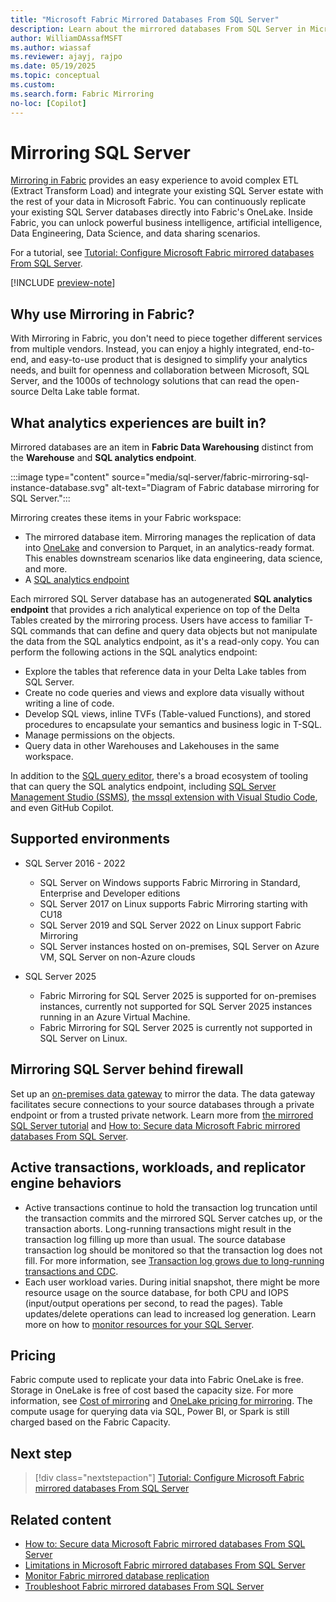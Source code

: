 ```yaml
---
title: "Microsoft Fabric Mirrored Databases From SQL Server"
description: Learn about the mirrored databases From SQL Server in Microsoft Fabric.
author: WilliamDAssafMSFT
ms.author: wiassaf
ms.reviewer: ajayj, rajpo
ms.date: 05/19/2025
ms.topic: conceptual
ms.custom:
ms.search.form: Fabric Mirroring
no-loc: [Copilot]
---
```


# Mirroring SQL Server

[Mirroring in Fabric](../database/mirrored-database/overview.md) provides an easy experience to avoid complex ETL (Extract Transform Load) and integrate your existing SQL Server estate with the rest of your data in Microsoft Fabric. You can continuously replicate your existing SQL Server databases directly into Fabric's OneLake. Inside Fabric, you can unlock powerful business intelligence, artificial intelligence, Data Engineering, Data Science, and data sharing scenarios.

For a tutorial, see [Tutorial: Configure Microsoft Fabric mirrored databases From SQL Server](../database/mirrored-database/sql-server-tutorial.md).

[!INCLUDE [preview-note](../includes/feature-preview-note.md)]

## Why use Mirroring in Fabric?

With Mirroring in Fabric, you don't need to piece together different services from multiple vendors. Instead, you can enjoy a highly integrated, end-to-end, and easy-to-use product that is designed to simplify your analytics needs, and built for openness and collaboration between Microsoft, SQL Server, and the 1000s of technology solutions that can read the open-source Delta Lake table format.

## What analytics experiences are built in?

Mirrored databases are an item in **Fabric Data Warehousing** distinct from the **Warehouse** and **SQL analytics endpoint**.

:::image type="content" source="media/sql-server/fabric-mirroring-sql-instance-database.svg" alt-text="Diagram of Fabric database mirroring for SQL Server.":::

Mirroring creates these items in your Fabric workspace:

- The mirrored database item. Mirroring manages the replication of data into [OneLake](../onelake/onelake-overview.md) and conversion to Parquet, in an analytics-ready format. This enables downstream scenarios like data engineering, data science, and more.
- A [SQL analytics endpoint](../data-warehouse/get-started-lakehouse-sql-analytics-endpoint.md)

Each mirrored SQL Server database has an autogenerated **SQL analytics endpoint** that provides a rich analytical experience on top of the Delta Tables created by the mirroring process. Users have access to familiar T-SQL commands that can define and query data objects but not manipulate the data from the SQL analytics endpoint, as it's a read-only copy. You can perform the following actions in the SQL analytics endpoint:

- Explore the tables that reference data in your Delta Lake tables from SQL Server.
- Create no code queries and views and explore data visually without writing a line of code.
- Develop SQL views, inline TVFs (Table-valued Functions), and stored procedures to encapsulate your semantics and business logic in T-SQL.
- Manage permissions on the objects.
- Query data in other Warehouses and Lakehouses in the same workspace.

In addition to the [SQL query editor](../data-warehouse/sql-query-editor.md), there's a broad ecosystem of tooling that can query the SQL analytics endpoint, including [SQL Server Management Studio (SSMS)](/sql/ssms/download-sql-server-management-studio-ssms), [the mssql extension with Visual Studio Code](/sql/tools/visual-studio-code/mssql-extensions?view=fabric&preserve-view=true), and even GitHub Copilot. 

## Supported environments

- SQL Server 2016 - 2022 
    - SQL Server on Windows supports Fabric Mirroring in Standard, Enterprise and Developer editions
    - SQL Server 2017 on Linux supports Fabric Mirroring starting with CU18
    - SQL Server 2019 and SQL Server 2022 on Linux support Fabric Mirroring
    - SQL Server instances hosted on on-premises, SQL Server on Azure VM, SQL Server on non-Azure clouds

- SQL Server 2025
    - Fabric Mirroring for SQL Server 2025 is supported for on-premises instances, currently not supported for SQL Server 2025 instances running in an Azure Virtual Machine.
    - Fabric Mirroring for SQL Server 2025 is currently not supported in SQL Server on Linux.


## Mirroring SQL Server behind firewall

Set up an [on-premises data gateway](/data-integration/gateway/service-gateway-onprem) to mirror the data. The data gateway facilitates secure connections to your source databases through a private endpoint or from a trusted private network. Learn more from [the mirrored SQL Server tutorial](../database/mirrored-database/sql-server-tutorial.md) and [How to: Secure data Microsoft Fabric mirrored databases From SQL Server](../database/mirrored-database/sql-server-security.md).

## Active transactions, workloads, and replicator engine behaviors

- Active transactions continue to hold the transaction log truncation until the transaction commits and the mirrored SQL Server catches up, or the transaction aborts. Long-running transactions might result in the transaction log filling up more than usual. The source database transaction log should be monitored so that the transaction log does not fill. For more information, see [Transaction log grows due to long-running transactions and CDC](/troubleshoot/sql/database-engine/replication/monitor-long-running-transactions-and-log-growth).
- Each user workload varies. During initial snapshot, there might be more resource usage on the source database, for both CPU and IOPS (input/output operations per second, to read the pages). Table updates/delete operations can lead to increased log generation. Learn more on how to [monitor resources for your SQL Server](/sql/relational-databases/performance/performance-monitoring-and-tuning-tools?view=sql-server-ver16&preserve-view=true).

## Pricing

Fabric compute used to replicate your data into Fabric OneLake is free. Storage in OneLake is free of cost based the capacity size. For more information, see [Cost of mirroring](overview.md#cost-of-mirroring) and [OneLake pricing for mirroring](https://azure.microsoft.com/pricing/details/microsoft-fabric/). The compute usage for querying data via SQL, Power BI, or Spark is still charged based on the Fabric Capacity. 

## Next step

> [!div class="nextstepaction"]
> [Tutorial: Configure Microsoft Fabric mirrored databases From SQL Server](../database/mirrored-database/sql-server-tutorial.md)

## Related content

- [How to: Secure data Microsoft Fabric mirrored databases From SQL Server](../database/mirrored-database/sql-server-security.md)
- [Limitations in Microsoft Fabric mirrored databases From SQL Server](../database/mirrored-database/sql-server-limitations.md)
- [Monitor Fabric mirrored database replication](../database/mirrored-database/monitor.md)
- [Troubleshoot Fabric mirrored databases From SQL Server](../database/mirrored-database/sql-server-troubleshoot.md)
